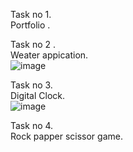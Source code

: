 Task no 1.<br>
Portfolio . <br>

Task no 2 .<br>
Weater appication.<br>
![image](https://github.com/Saad-khan36/F21_9236_web_programming/assets/158451882/bce120bf-96b4-47f8-9918-9abc90852f62)<br>


Task no 3.<br>
Digital Clock.<br>
![image](https://github.com/Saad-khan36/F21_9236_web_programming/assets/158451882/fe56d4a4-9698-4f3a-8f12-af5499521615)<br>

Task no 4.<br>
Rock papper scissor game.<br>

